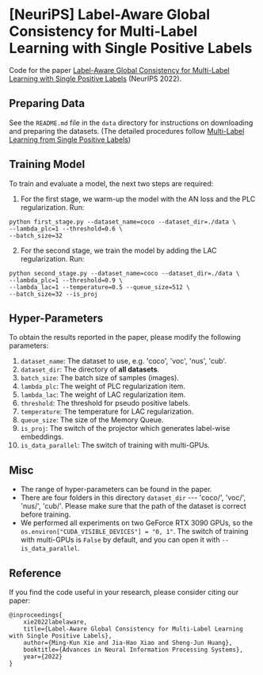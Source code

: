 # [NeuriPS] Label-Aware Global Consistency for Multi-Label Learning with Single Positive Labels

Code for the paper [Label-Aware Global Consistency for Multi-Label Learning with Single Positive Labels](http://www.xiemk.pro/publication/neurips22-lac.pdf) (NeurIPS 2022). 

## Preparing Data 

See the `README.md` file in the `data` directory for instructions on downloading and preparing the datasets. (The detailed procedures follow [Multi-Label Learning from Single Positive Labels](https://github.com/elijahcole/single-positive-multi-label))

## Training Model

To train and evaluate a model, the next two steps are required:

1. For the first stage, we warm-up the model with the AN loss and the PLC regularization. Run:
```
python first_stage.py --dataset_name=coco --dataset_dir=./data \
--lambda_plc=1 --threshold=0.6 \
--batch_size=32
```

2. For the second stage, we train the model by adding the LAC regularization. Run:
```
python second_stage.py --dataset_name=coco --dataset_dir=./data \
--lambda_plc=1 --threshold=0.9 \
--lambda_lac=1 --temperature=0.5 --queue_size=512 \
--batch_size=32 --is_proj
```

## Hyper-Parameters
To obtain the results reported in the paper, please modify the following parameters:
1. `dataset_name`: The dataset to use, e.g. 'coco', 'voc', 'nus', 'cub'.
2. `dataset_dir`: The directory of **all datasets**. 
3. `batch_size`: The batch size of samples (images).
3. `lambda_plc`: The weight of PLC regularization item.
4. `lambda_lac`: The weight of LAC regularization item.
4. `threshold`: The threshold for pseudo positive labels.
4. `temperature`: The temperature for LAC regularization.
4. `queue_size`: The size of the Memory Queue.
4. `is_proj`: The switch of the projector which generates label-wise embeddings.
4. `is_data_parallel`: The switch of training with multi-GPUs.


## Misc

* The range of hyper-parameters can be found in the paper.
* There are four folders in this directory `dataset_dir` --- 'coco/', 'voc/', 'nus/', 'cub/'. Please make sure that the path of the dataset is correct before training.
* We performed all experiments on two GeForce RTX 3090 GPUs, so the `os.environ["CUDA_VISIBLE_DEVICES"] = "0, 1"`. The switch of training with multi-GPUs is `False` by default, and you can open it with `--is_data_parallel`.

## Reference
If you find the code useful in your research, please consider citing our paper:
```
@inproceedings{
	xie2022labelaware,
	title={Label-Aware Global Consistency for Multi-Label Learning with Single Positive Labels},
	author={Ming-Kun Xie and Jia-Hao Xiao and Sheng-Jun Huang},
	booktitle={Advances in Neural Information Processing Systems},
	year={2022}
}
```